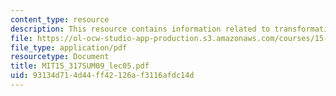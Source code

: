 ```yaml
---
content_type: resource
description: This resource contains information related to transformational leadership.
file: https://ol-ocw-studio-app-production.s3.amazonaws.com/courses/15-317-organizational-leadership-and-change-summer-2009/93134d714d44ff42126af3116afdc14d_MIT15_317SUM09_lec05.pdf
file_type: application/pdf
resourcetype: Document
title: MIT15_317SUM09_lec05.pdf
uid: 93134d71-4d44-ff42-126a-f3116afdc14d
---
```

